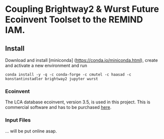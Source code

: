 # Coupling Brightway2 & Wurst Future Ecoinvent Toolset to the REMIND IAM.

## Install

Download and install [miniconda] (https://conda.io/miniconda.html), create and activate a new environment and run
```
conda install -y -q -c conda-forge -c cmutel -c haasad -c konstantinstadler brightway2 jupyter wurst
```

### Ecoinvent

The LCA database ecoinvent, version 3.5, is used in this project. This is commercial software and has to be purchased [here](https://www.ecoinvent.org/).

### Input Files

... will be put online asap. 

